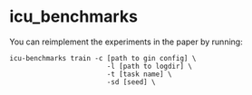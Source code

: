 # icu_benchmarks

You can reimplement the experiments in the paper by running:
```
icu-benchmarks train -c [path to gin config] \
                        -l [path to logdir] \
                        -t [task name] \
                        -sd [seed] \
```
